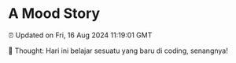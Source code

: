 # A Mood Story

⏰ Updated on Fri, 16 Aug 2024 11:19:01 GMT

💭 Thought: Hari ini belajar sesuatu yang baru di coding, senangnya!

